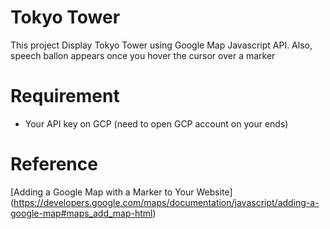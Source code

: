 # Tokyo Tower 

This project Display Tokyo Tower using Google Map Javascript API. Also, speech ballon appears once you hover the cursor over a marker


# Requirement

* Your API key on GCP (need to open GCP account on your ends)


# Reference
[Adding a Google Map with a Marker to Your Website]
(https://developers.google.com/maps/documentation/javascript/adding-a-google-map#maps_add_map-html)

